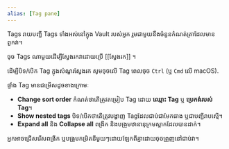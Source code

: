 ```yaml
---
alias: [Tag pane]
---
```


Tags រាយបញ្ជី Tags​ ទាំងអស់នៅក្នុង Vault របស់អ្នក រួមជាមួយនឹងចំនួនកំណត់ត្រាដែលមានពួកវា។

ចុច Tags ណាមួយដើម្បីស្វែងរកវាដោយប្រើ [[ស្វែងរក]] ។

ដើម្បីបិទ/បើក Tag ក្នុងសំណួរស្វែងរក សូមចុចលើ Tag ពេលចុច `Ctrl` (ឬ `Cmd` លើ macOS).

ផ្ទាំង​ Tag មានជម្រើសដូចខាងក្រោមៈ

- **Change sort order** កំណត់ថាតើត្រូវតម្រៀប Tag ដោយ **ឈ្មោះ​ Tag** ឬ **ប្រេកង់របស់ Tag**។
- **Show nested tags** បិទ/បើក​ថាតើត្រូវ​បង្ហាញ​ Tag ​ដែល​ជាប់​ជា​មែកធាង ឬ​ជា​បញ្ជី​រាបស្មើ។
- **Expand all** និង **Collapse all** ពង្រីក និងបង្រួមឋានានុក្រមស្លាកដែលបានដាក់។

អ្នកអាចជ្រើសរើសពង្រីក ឬបង្រួមកម្រិតនីមួយៗដោយឡែកពីគ្នាដោយចុចព្រួញនៅជាប់វា។


